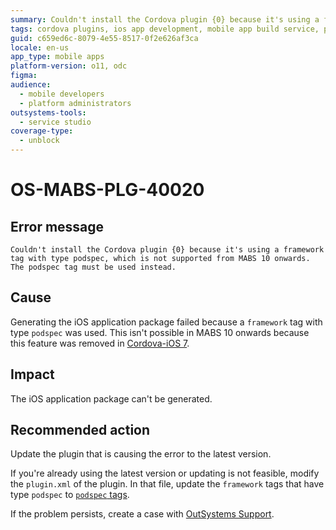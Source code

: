 ```yaml
---
summary: Couldn't install the Cordova plugin {0} because it's using a framework tag with type podspec, which is not supported from MABS 10 onwards. The podspec tag must be used instead.
tags: cordova plugins, ios app development, mobile app build service, plugin configuration
guid: c659ed6c-8079-4e55-8517-0f2e626af3ca
locale: en-us
app_type: mobile apps
platform-version: o11, odc
figma:
audience:
  - mobile developers
  - platform administrators
outsystems-tools:
  - service studio
coverage-type:
  - unblock
---
```


# OS-MABS-PLG-40020

## Error message  

`Couldn't install the Cordova plugin {0} because it's using a framework tag with type podspec, which is not supported from MABS 10 onwards. The podspec tag must be used instead.`

## Cause

Generating the iOS application package failed because a `framework` tag with type `podspec` was used. This isn't possible in MABS 10 onwards because this feature was removed in [Cordova-iOS 7](https://cordova.apache.org/announcements/2023/07/10/cordova-ios-7.0.0.html).

## Impact

The iOS application package can't be generated.

## Recommended action

Update the plugin that is causing the error to the latest version.

If you're already using the latest version or updating is not feasible, modify the `plugin.xml` of the plugin. In that file, update the `framework` tags that have type `podspec` to [`podspec` tags](https://cordova.apache.org/docs/en/dev/plugin_ref/spec.html#podspec-).

If the problem persists, create a case with [OutSystems Support](https://www.outsystems.com/support/portal/open-support-case?ErrorCode=OS-MABS-PLG-40020).
